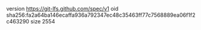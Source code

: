 version https://git-lfs.github.com/spec/v1
oid sha256:fa2a64ba146ecaffa936a792347ec48c35463ff77c7568889ea06f1f2c463290
size 2554

